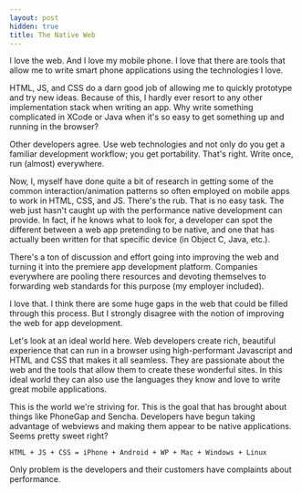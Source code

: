 ```yaml
---
layout: post
hidden: true
title: The Native Web
---
```


I love the web. And I love my mobile phone. I love that there are tools that
allow me to write smart phone applications using the technologies I
love.

HTML, JS, and CSS do a darn good job of
allowing me to quickly prototype and try new ideas. Because of this, I
hardly ever resort to any other implementation stack when writing an
app. Why write something complicated in XCode or Java when it's so easy
to get something up and running in the browser?

Other developers agree. Use web technologies and not only do you get a
familiar development workflow; you get portability. That's right. Write
once, run (almost) everywhere.

Now, I, myself have done quite a bit of research in getting some of the
common interaction/animation patterns so often employed on mobile apps
to work in HTML, CSS, and JS. There's the rub. That is no easy task. The
web just hasn't caught up with the performance native development can
provide. In fact, if he knows what to
look for, a developer can spot the different between a web app pretending to be
native, and one that has actually been written for that
specific device (in Object C, Java, etc.).

There's a ton of discussion and effort going into improving the web and
turning it into the premiere app development platform. Companies
everywhere are pooling there resources and devoting themselves to
forwarding web standards for this purpose (my employer included).

I love that. I think there are some huge gaps in the web that could
be filled through this process. But I strongly disagree with the notion
of improving the web for app development.

Let's look at an ideal world here. Web developers create rich, beautiful
experience that can run in a browser using high-performant Javascript
and HTML and CSS that makes it all seamless. They are passionate about
the web and the tools that allow them to create these wonderful sites.
In this ideal world they can also use the languages they know and love
to write great mobile applications. 

This is the world we're striving for. This is the goal that has brought
about things like PhoneGap and Sencha. Developers have begun taking
advantage of webviews and making them appear to be native applications.
Seems pretty sweet right?

```
HTML + JS + CSS = iPhone + Android + WP + Mac + Windows + Linux
```

Only problem is the developers and their customers have complaints about
performance. 

